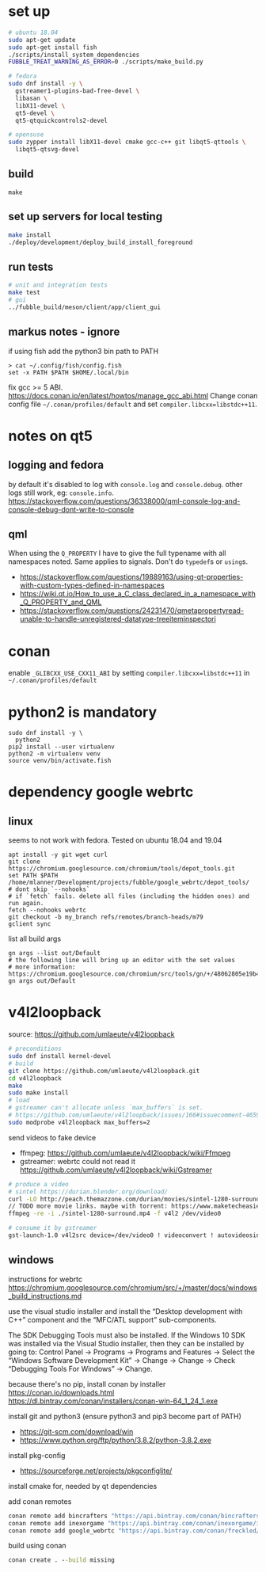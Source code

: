 # set up

```bash
# ubuntu 18.04
sudo apt-get update
sudo apt-get install fish
./scripts/install_system_dependencies
FUBBLE_TREAT_WARNING_AS_ERROR=0 ./scripts/make_build.py

# fedora
sudo dnf install -y \
  gstreamer1-plugins-bad-free-devel \
  libasan \
  libX11-devel \
  qt5-devel \
  qt5-qtquickcontrols2-devel

# opensuse
sudo zypper install libX11-devel cmake gcc-c++ git libqt5-qttools \
  libqt5-qtsvg-devel
```

## build

```
make
```

## set up servers for local testing

```bash
make install
./deploy/development/deploy_build_install_foreground
```

## run tests

```bash
# unit and integration tests
make test
# gui
../fubble_build/meson/client/app/client_gui
```

## markus notes - ignore

if using fish add the python3 bin path to PATH
```
> cat ~/.config/fish/config.fish
set -x PATH $PATH $HOME/.local/bin
```

fix gcc >= 5 ABI. https://docs.conan.io/en/latest/howtos/manage_gcc_abi.html
Change conan config file `~/.conan/profiles/default` and set `compiler.libcxx=libstdc++11`.

# notes on qt5

## logging and fedora

by default it's disabled to log with `console.log` and `console.debug`. other logs still work, eg: `console.info`.
https://stackoverflow.com/questions/36338000/qml-console-log-and-console-debug-dont-write-to-console

## qml

When using the `Q_PROPERTY` I have to give the full typename with all namespaces noted.
Same applies to signals.
Don't do `typedef`s or `using`s.
- https://stackoverflow.com/questions/19889163/using-qt-properties-with-custom-types-defined-in-namespaces
- https://wiki.qt.io/How_to_use_a_C_class_declared_in_a_namespace_with_Q_PROPERTY_and_QML
- https://stackoverflow.com/questions/24231470/qmetapropertyread-unable-to-handle-unregistered-datatype-treeiteminspectori

# conan
enable `_GLIBCXX_USE_CXX11_ABI` by setting `compiler.libcxx=libstdc++11` in `~/.conan/profiles/default`

# python2 is mandatory

```
sudo dnf install -y \
  python2
pip2 install --user virtualenv
python2 -m virtualenv venv
source venv/bin/activate.fish
```

# dependency google webrtc

## linux

seems to not work with fedora. Tested on ubuntu 18.04 and 19.04

```fish
apt install -y git wget curl
git clone https://chromium.googlesource.com/chromium/tools/depot_tools.git
set PATH $PATH /home/mlanner/Development/projects/fubble/google_webrtc/depot_tools/
# dont skip `--nohooks`
# if `fetch` fails. delete all files (including the hidden ones) and run again.
fetch --nohooks webrtc
git checkout -b my_branch refs/remotes/branch-heads/m79
gclient sync
```

list all build args
```
gn args --list out/Default
# the following line will bring up an editor with the set values
# more information: https://chromium.googlesource.com/chromium/src/tools/gn/+/48062805e19b4697c5fbd926dc649c78b6aaa138/docs/quick_start.md
gn args out/Default
```

# v4l2loopback

source: https://github.com/umlaeute/v4l2loopback

```bash
# preconditions
sudo dnf install kernel-devel
# build
git clone https://github.com/umlaeute/v4l2loopback.git
cd v4l2loopback
make
sudo make install
# load
# gstreamer can't allocate unless `max_buffers` is set.
# https://github.com/umlaeute/v4l2loopback/issues/166#issuecomment-465960256
sudo modprobe v4l2loopback max_buffers=2
```

send videos to fake device

- ffmpeg: https://github.com/umlaeute/v4l2loopback/wiki/Ffmpeg
- gstreamer: webrtc could not read it https://github.com/umlaeute/v4l2loopback/wiki/Gstreamer

```bash
# produce a video
# sintel https://durian.blender.org/download/
curl -LO http://peach.themazzone.com/durian/movies/sintel-1280-surround.mp4
// TODO more movie links. maybe with torrent: https://www.maketecheasier.com/how-to-download-torrents-from-the-command-line-in-ubuntu/
ffmpeg -re -i ./sintel-1280-surround.mp4 -f v4l2 /dev/video0

# consume it by gstreamer
gst-launch-1.0 v4l2src device=/dev/video0 ! videoconvert ! autovideosink
```

## windows

instructions for webrtc
https://chromium.googlesource.com/chromium/src/+/master/docs/windows_build_instructions.md

use the visual studio installer and install the “Desktop development with C++”
component and the “MFC/ATL support” sub-components.

The SDK Debugging Tools must also be installed. If the Windows 10 SDK was 
installed via the Visual Studio installer, then they can be installed by going
to: Control Panel → Programs → Programs and Features → 
Select the “Windows Software Development Kit” → Change → Change → 
Check “Debugging Tools For Windows” → Change.


because there's no pip, install conan by installer \
https://conan.io/downloads.html
https://dl.bintray.com/conan/installers/conan-win-64_1_24_1.exe

install git and python3 (ensure python3 and pip3 become part of PATH)
- https://git-scm.com/download/win
- https://www.python.org/ftp/python/3.8.2/python-3.8.2.exe

install pkg-config
- https://sourceforge.net/projects/pkgconfiglite/

install cmake for, needed by qt dependencies

add conan remotes
```bat
conan remote add bincrafters "https://api.bintray.com/conan/bincrafters/public-conan"
conan remote add inexorgame "https://api.bintray.com/conan/inexorgame/inexor-conan"
conan remote add google_webrtc "https://api.bintray.com/conan/freckled/google-webrtc"
```

build using conan
```bat
conan create . --build missing
```

